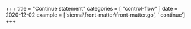 +++
title = "Continue statement"
categories = [ "control-flow" ]
date = 2020-12-02
example = ['sienna\front-matter\front-matter.go', ' continue']
+++
